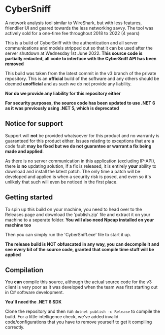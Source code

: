 # CyberSniff
A network analysis tool similar to WireShark, but with less features, friendlier UI and geared towards the less networking savvy. The tool was actively sold for a one-time fee throughout 2018 to 2022 (4 years)

This is a build of CyberSniff with the authentication and all server communications and models stripped out so that it can be used after the server shutdown at Wednesday 1st June 2022. **This source code is partially redacted, all code to interface with the CyberSniff API has been removed**

This build was taken from the latest commit in the v3 branch of the private repository. This is an **official** build of the software and any others should be deemed **unofficial** and as such we do not provide any liability.

**Nor do we provide any liability for this repository either**

**For security purposes, the source code has been updated to use .NET 6 as it was previously using .NET 5, which is deprecated**

## Notice for support
Support will **not** be provided whatsoever for this product and no warranty is guaranteed for this product either. Issues relating to exceptions that are a code fault **may be fixed but we do not guarantee or warrant a fix being made and applied**.

As there is no server communication in this application (excluding IP-API), there is **no** updating solution, if a fix is released, it is entirely **your** ability to download and install the latest patch. The only time a patch will be developed and applied is when a security risk is posed, and even so it's unlikely that such will even be noticed in the first place.

## Getting started
To spin up this build on your machine, you need to head over to the Releases page and download the 'publish.zip' file and extract it on your machine to a seperate folder. **You will also need Npcap installed on your machine too**

Then you can simply run the 'CyberSniff.exe' file to start it up.

**The release build is NOT obfuscated in any way, you can decompile it and see every bit of the source code, granted that compile time stuff will be applied**

## Compilation
You **can** compile this source, although the actual source code for the v3 client is very poor as it was developed when the team was first starting out in C# software development. 

**You'll need the .NET 6 SDK**

Clone the repository and then run `dotnet publish -c Release` to compile the build. For a little intelligence check, we've added invalid code/configurations that you have to remove yourself to get it compiling correctly.
